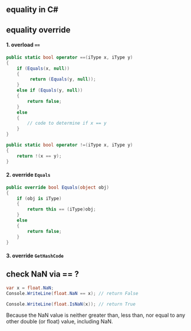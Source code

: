 ## equality in C#

## equality override

#### 1. overload `==`

```csharp
public static bool operator ==(iType x, iType y)
{
    if (Equals(x, null))
    {
         return (Equals(y, null));
    }
    else if (Equals(y, null))
    {
        return false;
    }
    else
    {
        // code to determine if x == y
    }
}

public static bool operator !=(iType x, iType y)
{
    return !(x == y);
}
```

#### 2. override `Equals`

```csharp
public override bool Equals(object obj)
{
    if (obj is iType)
    {
        return this == (iType)obj;
    }
    else
    {
        return false;
    }
}
```

#### 3. override `GetHashCode`

## check NaN via == ?

```csharp
var x = float.NaN;
Console.WriteLine(float.NaN == x); // return False

Console.WriteLine(float.IsNaN(x)); // return True
```

Because the NaN value is neither greater than, less than, nor equal to any other double (or float) value, including NaN. 
